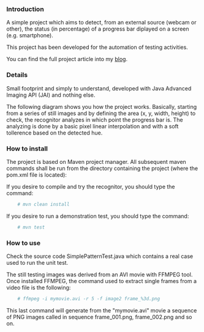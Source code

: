### Introduction

A simple project which aims to detect, from an external source (webcam or other), the status (in percentage) of a progress bar diplayed on a screen (e.g. smartphone).

This project has been developed for the automation of testing activities.

You can find the full project article into my [blog](http://www.bitstorm.it/blog/en/2011/05/jai-color-pattern-recognition/).

### Details

Small footprint and simply to understand, developed with Java Advanced Imaging API (JAI) and nothing else.

The following diagram shows you how the project works. Basically, starting from a series of still images and by defining the area (x, y, width, height) to check, the recognitor analyzes in which point the progress bar is. The analyzing is done by a basic pixel linear interpolation and with a soft tollerence based on the detected hue.

### How to install

The project is based on Maven project manager. All subsequent maven commands shall be run from the directory containing the project (where the pom.xml file is located):

If you desire to compile and try the recognitor, you should type the command:

``` bash
    # mvn clean install 
```

If you desire to run a demonstration test, you should type the command:

``` bash
    # mvn test 
```

### How to use

Check the source code SimplePatternTest.java which contains a real case used to run the unit test.

The still testing images was derived from an AVI movie with FFMPEG tool. Once installed FFMPEG, the command used to extract single frames from a video file is the following:

``` bash
    # ffmpeg -i mymovie.avi -r 5 -f image2 frame_%3d.png 
```

This last command will generate from the "mymovie.avi" movie a sequence of PNG images called in sequence frame_001.png, frame_002.png and so on. 
